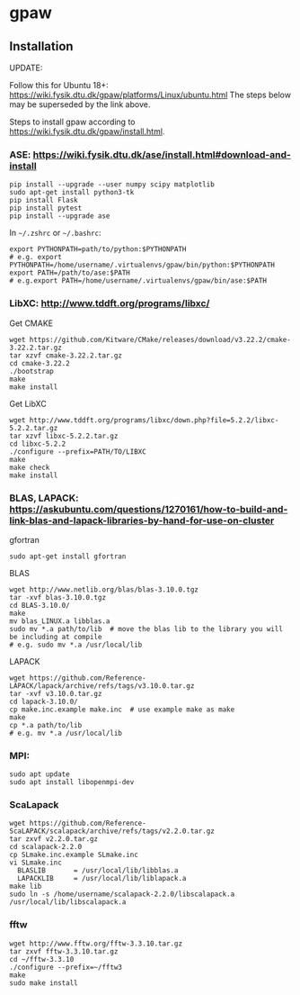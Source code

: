 # gpaw

## Installation


UPDATE:

Follow this for Ubuntu 18+: https://wiki.fysik.dtu.dk/gpaw/platforms/Linux/ubuntu.html
The steps below may be superseded by the link above.



Steps to install gpaw according to https://wiki.fysik.dtu.dk/gpaw/install.html.

### ASE:  https://wiki.fysik.dtu.dk/ase/install.html#download-and-install
```
pip install --upgrade --user numpy scipy matplotlib
sudo apt-get install python3-tk
pip install Flask
pip install pytest
pip install --upgrade ase
```
In `~/.zshrc` or `~/.bashrc`:
```
export PYTHONPATH=path/to/python:$PYTHONPATH     
# e.g. export PYTHONPATH=/home/username/.virtualenvs/gpaw/bin/python:$PYTHONPATH
export PATH=/path/to/ase:$PATH 
# e.g.export PATH=/home/username/.virtualenvs/gpaw/bin/ase:$PATH 
```

### LibXC: http://www.tddft.org/programs/libxc/

Get CMAKE
```
wget https://github.com/Kitware/CMake/releases/download/v3.22.2/cmake-3.22.2.tar.gz
tar xzvf cmake-3.22.2.tar.gz
cd cmake-3.22.2
./bootstrap
make
make install
```
Get LibXC
```
wget http://www.tddft.org/programs/libxc/down.php?file=5.2.2/libxc-5.2.2.tar.gz
tar xzvf libxc-5.2.2.tar.gz
cd libxc-5.2.2
./configure --prefix=PATH/TO/LIBXC
make
make check
make install
```
### BLAS, LAPACK: https://askubuntu.com/questions/1270161/how-to-build-and-link-blas-and-lapack-libraries-by-hand-for-use-on-cluster
gfortran
```
sudo apt-get install gfortran
```

BLAS
```
wget http://www.netlib.org/blas/blas-3.10.0.tgz
tar -xvf blas-3.10.0.tgz
cd BLAS-3.10.0/ 
make
mv blas_LINUX.a libblas.a
sudo mv *.a path/to/lib  # move the blas lib to the library you will be including at compile
# e.g. sudo mv *.a /usr/local/lib
```
LAPACK
```
wget https://github.com/Reference-LAPACK/lapack/archive/refs/tags/v3.10.0.tar.gz
tar -xvf v3.10.0.tar.gz
cd lapack-3.10.0/
cp make.inc.example make.inc  # use example make as make
make
cp *.a path/to/lib
# e.g. mv *.a /usr/local/lib
```
### MPI:
```
sudo apt update
sudo apt install libopenmpi-dev
```
### ScaLapack
```
wget https://github.com/Reference-ScaLAPACK/scalapack/archive/refs/tags/v2.2.0.tar.gz
tar zxvf v2.2.0.tar.gz
cd scalapack-2.2.0
cp SLmake.inc.example SLmake.inc
vi SLmake.inc
  BLASLIB       = /usr/local/lib/libblas.a
  LAPACKLIB     = /usr/local/lib/liblapack.a
make lib
sudo ln -s /home/username/scalapack-2.2.0/libscalapack.a /usr/local/lib/libscalapack.a
```
### fftw
```
wget http://www.fftw.org/fftw-3.3.10.tar.gz
tar zxvf fftw-3.3.10.tar.gz
cd ~/fftw-3.3.10
./configure --prefix=~/fftw3
make
sudo make install
```


